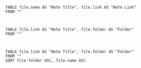 

```dataview
TABLE file.name AS "Note Title", file.link AS "Note Link"
FROM ""
 

```
```
```


```dataview
TABLE file.link AS "Note Title", file.folder AS "Folder"
FROM ""

```
```
```



```dataview

TABLE file.link AS "Note Title", file.folder AS "Folder"
FROM ""
SORT file.folder ASC, file.name ASC

```
```

	